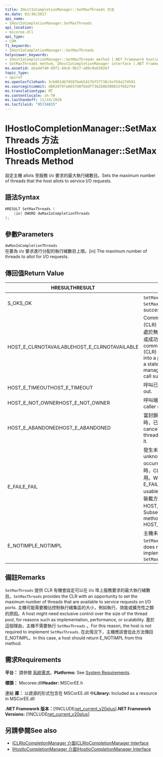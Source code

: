 ```yaml
---
title: IHostIoCompletionManager::SetMaxThreads 方法
ms.date: 03/30/2017
api_name:
- IHostIoCompletionManager.SetMaxThreads
api_location:
- mscoree.dll
api_type:
- COM
f1_keywords:
- IHostIoCompletionManager::SetMaxThreads
helpviewer_keywords:
- IHostIoCompletionManager::SetMaxThreads method [.NET Framework hosting]
- SetMaxThreads method, IHostIoCompletionManager interface [.NET Framework hosting]
ms.assetid: ebad4f40-d9f1-4dc6-9b27-a89c9eb3926f
topic_type:
- apiref
ms.openlocfilehash: 3cb001db74587beb5417bf57738c5efb9a274591
ms.sourcegitcommit: d8020797a6657d0fbbdff362b80300815f682f94
ms.translationtype: MT
ms.contentlocale: zh-TW
ms.lasthandoff: 11/24/2020
ms.locfileid: "95724815"
---
```

# <a name="ihostiocompletionmanagersetmaxthreads-method"></a><span data-ttu-id="b0335-102">IHostIoCompletionManager::SetMaxThreads 方法</span><span class="sxs-lookup"><span data-stu-id="b0335-102">IHostIoCompletionManager::SetMaxThreads Method</span></span>

<span data-ttu-id="b0335-103">設定主機 allots 至服務 i/o 要求的最大執行緒數目。</span><span class="sxs-lookup"><span data-stu-id="b0335-103">Sets the maximum number of threads that the host allots to service I/O requests.</span></span>  
  
## <a name="syntax"></a><span data-ttu-id="b0335-104">語法</span><span class="sxs-lookup"><span data-stu-id="b0335-104">Syntax</span></span>  
  
```cpp  
HRESULT SetMaxThreads (  
    [in] DWORD dwMaxIoCompletionThreads  
);  
```  
  
## <a name="parameters"></a><span data-ttu-id="b0335-105">參數</span><span class="sxs-lookup"><span data-stu-id="b0335-105">Parameters</span></span>  

 `dwMaxIoCompletionThreads`  
 <span data-ttu-id="b0335-106">在要為 i/o 要求進行分配的執行緒數目上限。</span><span class="sxs-lookup"><span data-stu-id="b0335-106">[in] The maximum number of threads to allot for I/O requests.</span></span>  
  
## <a name="return-value"></a><span data-ttu-id="b0335-107">傳回值</span><span class="sxs-lookup"><span data-stu-id="b0335-107">Return Value</span></span>  
  
|<span data-ttu-id="b0335-108">HRESULT</span><span class="sxs-lookup"><span data-stu-id="b0335-108">HRESULT</span></span>|<span data-ttu-id="b0335-109">描述</span><span class="sxs-lookup"><span data-stu-id="b0335-109">Description</span></span>|  
|-------------|-----------------|  
|<span data-ttu-id="b0335-110">S_OK</span><span class="sxs-lookup"><span data-stu-id="b0335-110">S_OK</span></span>|<span data-ttu-id="b0335-111">`SetMaxThreads` 傳回成功。</span><span class="sxs-lookup"><span data-stu-id="b0335-111">`SetMaxThreads` returned successfully.</span></span>|  
|<span data-ttu-id="b0335-112">HOST_E_CLRNOTAVAILABLE</span><span class="sxs-lookup"><span data-stu-id="b0335-112">HOST_E_CLRNOTAVAILABLE</span></span>|<span data-ttu-id="b0335-113">Common language runtime (CLR) 尚未載入至進程，或 CLR 處於無法執行 managed 程式碼或成功處理呼叫的狀態。</span><span class="sxs-lookup"><span data-stu-id="b0335-113">The common language runtime (CLR) has not been loaded into a process, or the CLR is in a state in which it cannot run managed code or process the call successfully.</span></span>|  
|<span data-ttu-id="b0335-114">HOST_E_TIMEOUT</span><span class="sxs-lookup"><span data-stu-id="b0335-114">HOST_E_TIMEOUT</span></span>|<span data-ttu-id="b0335-115">呼叫已超時。</span><span class="sxs-lookup"><span data-stu-id="b0335-115">The call timed out.</span></span>|  
|<span data-ttu-id="b0335-116">HOST_E_NOT_OWNER</span><span class="sxs-lookup"><span data-stu-id="b0335-116">HOST_E_NOT_OWNER</span></span>|<span data-ttu-id="b0335-117">呼叫端沒有擁有鎖定。</span><span class="sxs-lookup"><span data-stu-id="b0335-117">The caller does not own the lock.</span></span>|  
|<span data-ttu-id="b0335-118">HOST_E_ABANDONED</span><span class="sxs-lookup"><span data-stu-id="b0335-118">HOST_E_ABANDONED</span></span>|<span data-ttu-id="b0335-119">當封鎖的執行緒或光纖正在等候時，已取消事件。</span><span class="sxs-lookup"><span data-stu-id="b0335-119">An event was canceled while a blocked thread or fiber was waiting on it.</span></span>|  
|<span data-ttu-id="b0335-120">E_FAIL</span><span class="sxs-lookup"><span data-stu-id="b0335-120">E_FAIL</span></span>|<span data-ttu-id="b0335-121">發生未知的嚴重失敗。</span><span class="sxs-lookup"><span data-stu-id="b0335-121">An unknown catastrophic failure occurred.</span></span> <span data-ttu-id="b0335-122">當方法傳回 E_FAIL 時，CLR 在進程內將無法再使用。</span><span class="sxs-lookup"><span data-stu-id="b0335-122">When a method returns E_FAIL, the CLR is no longer usable within the process.</span></span> <span data-ttu-id="b0335-123">對裝載方法的後續呼叫會傳回 HOST_E_CLRNOTAVAILABLE。</span><span class="sxs-lookup"><span data-stu-id="b0335-123">Subsequent calls to hosting methods return HOST_E_CLRNOTAVAILABLE.</span></span>|  
|<span data-ttu-id="b0335-124">E_NOTIMPL</span><span class="sxs-lookup"><span data-stu-id="b0335-124">E_NOTIMPL</span></span>|<span data-ttu-id="b0335-125">主機未提供的實作為 `SetMaxThreads` 。</span><span class="sxs-lookup"><span data-stu-id="b0335-125">The host does not provide an implementation of `SetMaxThreads`.</span></span>|  
  
## <a name="remarks"></a><span data-ttu-id="b0335-126">備註</span><span class="sxs-lookup"><span data-stu-id="b0335-126">Remarks</span></span>  

 <span data-ttu-id="b0335-127">`SetMaxThreads` 提供 CLR 有機會設定可以在 i/o 埠上服務要求的最大執行緒數目。</span><span class="sxs-lookup"><span data-stu-id="b0335-127">`SetMaxThreads` provides the CLR with an opportunity to set the maximum number of threads that are available to service requests on I/O ports.</span></span> <span data-ttu-id="b0335-128">主機可能需要獨佔控制執行緒集區的大小，例如執行、效能或擴充性之類的原因。</span><span class="sxs-lookup"><span data-stu-id="b0335-128">A host might need exclusive control over the size of the thread pool, for reasons such as implementation, performance, or scalability.</span></span> <span data-ttu-id="b0335-129">基於這個理由，主機不需要執行 `SetMaxThreads` 。</span><span class="sxs-lookup"><span data-stu-id="b0335-129">For this reason, the host is not required to implement `SetMaxThreads`.</span></span> <span data-ttu-id="b0335-130">在此情況下，主機應該會從此方法傳回 E_NOTIMPL。</span><span class="sxs-lookup"><span data-stu-id="b0335-130">In this case, a host should return E_NOTIMPL from this method.</span></span>  
  
## <a name="requirements"></a><span data-ttu-id="b0335-131">需求</span><span class="sxs-lookup"><span data-stu-id="b0335-131">Requirements</span></span>  

 <span data-ttu-id="b0335-132">**平台：** 請參閱 [系統需求](../../get-started/system-requirements.md)。</span><span class="sxs-lookup"><span data-stu-id="b0335-132">**Platforms:** See [System Requirements](../../get-started/system-requirements.md).</span></span>  
  
 <span data-ttu-id="b0335-133">**標頭：** Mscoree.dll</span><span class="sxs-lookup"><span data-stu-id="b0335-133">**Header:** MSCorEE.h</span></span>  
  
 <span data-ttu-id="b0335-134">連結 **庫：** 以資源的形式包含在 MSCorEE.dll 中</span><span class="sxs-lookup"><span data-stu-id="b0335-134">**Library:** Included as a resource in MSCorEE.dll</span></span>  
  
 <span data-ttu-id="b0335-135">**.NET Framework 版本：**[!INCLUDE[net_current_v20plus](../../../../includes/net-current-v20plus-md.md)]</span><span class="sxs-lookup"><span data-stu-id="b0335-135">**.NET Framework Versions:** [!INCLUDE[net_current_v20plus](../../../../includes/net-current-v20plus-md.md)]</span></span>  
  
## <a name="see-also"></a><span data-ttu-id="b0335-136">另請參閱</span><span class="sxs-lookup"><span data-stu-id="b0335-136">See also</span></span>

- [<span data-ttu-id="b0335-137">ICLRIoCompletionManager 介面</span><span class="sxs-lookup"><span data-stu-id="b0335-137">ICLRIoCompletionManager Interface</span></span>](iclriocompletionmanager-interface.md)
- [<span data-ttu-id="b0335-138">IHostIoCompletionManager 介面</span><span class="sxs-lookup"><span data-stu-id="b0335-138">IHostIoCompletionManager Interface</span></span>](ihostiocompletionmanager-interface.md)
